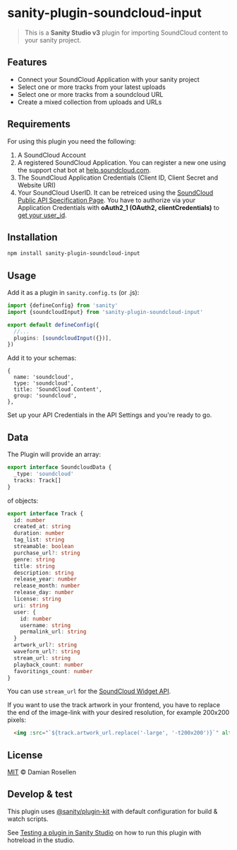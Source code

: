 # sanity-plugin-soundcloud-input

> This is a **Sanity Studio v3** plugin for importing SoundCloud content to your sanity project.

## Features

- Connect your SoundCloud Application with your sanity project
- Select one or more tracks from your latest uploads
- Select one or more tracks from a soundcloud URL
- Create a mixed collection from uploads and URLs

## Requirements

For using this plugin you need the following:

1. A SoundCloud Account
2. A registered SoundCloud Application. You can register a new one using the support chat bot at [help.soundcloud.com](https://help.soundcloud.com/hc/de/requests/new?ticket_form).
3. The SoundCloud Application Credentials (Client ID, Client Secret and Website URI)
4. Your SoundCloud UserID. It can be retreiced using the [SoundCloud Public API Specification Page](https://developers.soundcloud.com/docs/api/explorer/open-api). You have to authorize via your Application Credentials with **oAuth2_1 (OAuth2, clientCredentials)** to [get your user_id](https://developers.soundcloud.com/docs/api/explorer/open-api#/users/get_users__user_id_).

## Installation

```sh
npm install sanity-plugin-soundcloud-input
```

## Usage

Add it as a plugin in `sanity.config.ts` (or .js):

```ts
import {defineConfig} from 'sanity'
import {soundcloudInput} from 'sanity-plugin-soundcloud-input'

export default defineConfig({
  //...
  plugins: [soundcloudInput({})],
})
```

Add it to your schemas:

```
{
  name: 'soundcloud',
  type: 'soundcloud',
  title: 'SoundCloud Content',
  group: 'soundcloud',
},
```

Set up your API Credentials in the API Settings and you're ready to go.

## Data

The Plugin will provide an array:

```ts
export interface SoundcloudData {
  _type: 'soundcloud'
  tracks: Track[]
}
```

of objects:

```ts
export interface Track {
  id: number
  created_at: string
  duration: number
  tag_list: string
  streamable: boolean
  purchase_url?: string
  genre: string
  title: string
  description: string
  release_year: number
  release_month: number
  release_day: number
  license: string
  uri: string
  user: {
    id: number
    username: string
    permalink_url: string
  }
  artwork_url?: string
  waveform_url?: string
  stream_url: string
  playback_count: number
  favoritings_count: number
}
```

You can use `stream_url` for the [SoundCloud Widget API](https://developers.soundcloud.com/docs/api/html5-widget).

If you want to use the track artwork in your frontend, you have to replace the end of the image-link with your desired resolution, for example 200x200 pixels:

```html
  <img :src="`${track.artwork_url.replace('-large', '-t200x200')}`" alt="Artwork"/>
```


## License

[MIT](LICENSE) © Damian Rosellen

## Develop & test

This plugin uses [@sanity/plugin-kit](https://github.com/sanity-io/plugin-kit)
with default configuration for build & watch scripts.

See [Testing a plugin in Sanity Studio](https://github.com/sanity-io/plugin-kit#testing-a-plugin-in-sanity-studio)
on how to run this plugin with hotreload in the studio.
